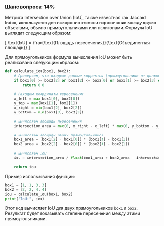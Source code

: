 ### Шанс вопроса: 14%

Метрика Intersection over Union (IoU), также известная как Jaccard Index, используется для измерения степени пересечения между двумя объектами, обычно прямоугольниками или полигонами. Формула IoU выглядит следующим образом:

\[ \text{IoU} = \frac{\text{Площадь пересечения}}{\text{Объединенная площадь}} \]

Для прямоугольников формула вычисления IoU может быть реализована следующим образом:

```python
def calculate_iou(box1, box2):
    # Проверяем, что входные данные корректны (прямоугольники не должны перекрываться)
    if box1[0] >= box2[2] or box1[2] <= box2[0] or box1[1] >= box2[3] or box1[3] <= box2[1]:
        return 0.0
    
    # Находим координаты пересечения
    x_left = max(box1[0], box2[0])
    y_top = max(box1[1], box2[1])
    x_right = min(box1[2], box2[2])
    y_bottom = min(box1[3], box2[3])
    
    # Вычисляем площадь пересечения
    intersection_area = max(0, x_right - x_left) * max(0, y_bottom - y_top)
    
    # Вычисляем площади обоих прямоугольников
    box1_area = (box1[2] - box1[0]) * (box1[3] - box1[1])
    box2_area = (box2[2] - box2[0]) * (box2[3] - box2[1])
    
    # Вычисляем IoU
    iou = intersection_area / float(box1_area + box2_area - intersection_area)
    
    return iou
```

Пример использования функции:

```python
box1 = [1, 1, 3, 3]
box2 = [2, 2, 4, 4]
iou = calculate_iou(box1, box2)
print("IoU:", iou)
```

Этот код вычисляет IoU для двух прямоугольников `box1` и `box2`. Результат будет показывать степень пересечения между этими прямоугольниками.